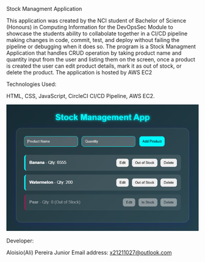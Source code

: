  Stock Managment Application

 This application was created by the NCI student of Bachelor of Science (Honours) in Computing Information for the DevOpsSec Module to showcase the students ability to collabolate together in a CI/CD pipeline making changes in code, commit, test, and deploy without failing the pipeline or debugging when it does so.
 The program is a Stock Managment Application that handles CRUD operation by taking product name and quantity input from the user and listing them on the screen, once a product is created the user can edit product details, mark it as out of stock, or delete the product.
 The application is hosted by AWS EC2

Technologies Used:

HTML, CSS, JavaScript, CircleCI CI/CD Pipeline, AWS EC2.

![alt text](src/assets/image.png)

Developer:

Aloisio(Ali) Pereira Junior
Email address:
x21211027@outlook.com 
